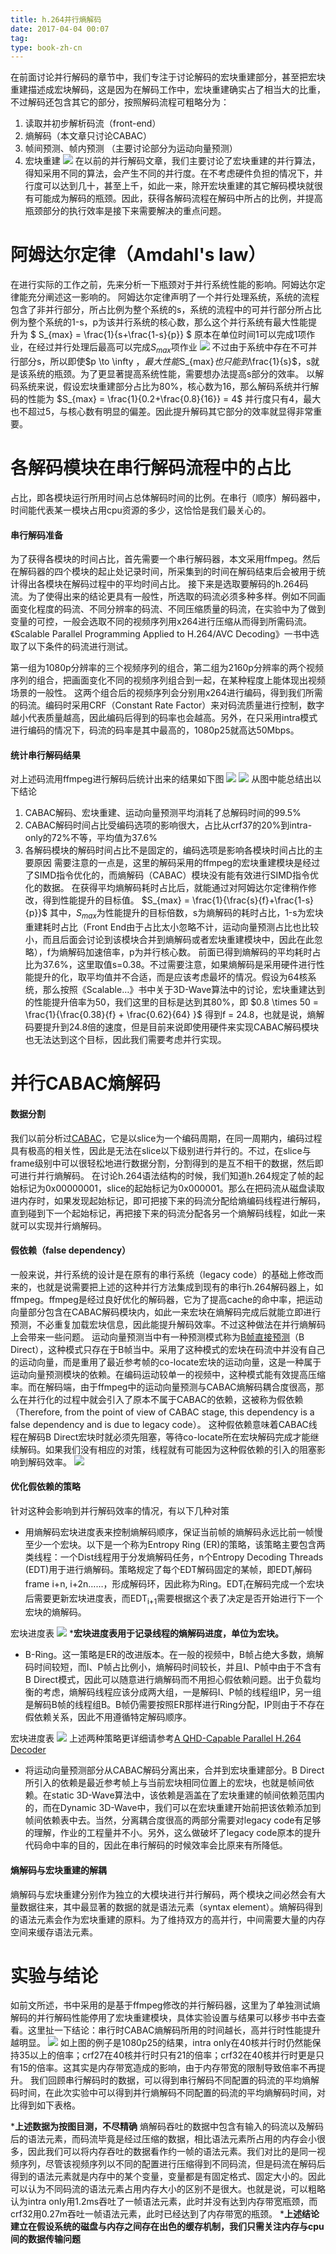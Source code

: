 ```yaml
---
title: h.264并行熵解码
date: 2017-04-04 00:07
tag: 
type: book-zh-cn
---
```



在前面讨论并行解码的章节中，我们专注于讨论解码的宏块重建部分，甚至把宏块重建描述成宏块解码，这是因为在解码工作中，宏块重建确实占了相当大的比重，不过解码还包含其它的部分，按照解码流程可粗略分为：

1. 读取并初步解析码流（front-end）
2. 熵解码（本文章只讨论CABAC）
3. 帧间预测、帧内预测 （主要讨论部分为运动向量预测）
4. 宏块重建
[![](img/2017-04-04-h.264并行熵解码/421096-20170404000619253-1672952351.png)](http://images2015.cnblogs.com/blog/421096/201704/421096-20170404000618472-894933734.png)
在以前的并行解码文章，我们主要讨论了宏块重建的并行算法，得知采用不同的算法，会产生不同的并行度。在不考虑硬件负担的情况下，并行度可以达到几十，甚至上千，如此一来，除开宏块重建的其它解码模块就很有可能成为解码的瓶颈。因此，获得各解码流程在解码中所占的比例，并提高瓶颈部分的执行效率是接下来需要解决的重点问题。


# 阿姆达尔定律（Amdahl's law）
在进行实际的工作之前，先来分析一下瓶颈对于并行系统性能的影响。阿姆达尔定律能充分阐述这一影响的。
阿姆达尔定律声明了一个并行处理系统，系统的流程包含了非并行部分，所占比例为整个系统的s，系统的流程中的可并行部分所占比例为整个系统的1-s，p为该并行系统的核心数，那么这个并行系统有最大性能提升为
$ S_{max} = \frac{1}{s+\frac{1-s}{p}} $
原本在单位时间1可以完成1项作业，在经过并行处理后最高可以完成$S_{max}$项作业
[![](img/2017-04-04-h.264并行熵解码/421096-20170409205457800-1774315981.png)](http://images2015.cnblogs.com/blog/421096/201704/421096-20170409205454066-601745954.png)
不过由于系统中存在不可并行部分s，所以即使$p \to \infty $，最大性能$S_{max}$也只能到$\frac{1}{s}$，s就是该系统的瓶颈。为了更显著提高系统性能，需要想办法提高s部分的效率。
以解码系统来说，假设宏块重建部分占比为80%，核心数为16，那么解码系统并行解码的性能为
$S_{max} = \frac{1}{0.2+\frac{0.8}{16}} = 4$
并行度只有4，最大也不超过5，与核心数有明显的偏差。因此提升解码其它部分的效率就显得非常重要。


# 各解码模块在串行解码流程中的占比
占比，即各模块运行所用时间占总体解码时间的比例。在串行（顺序）解码器中，时间能代表某一模块占用cpu资源的多少，这恰恰是我们最关心的。

#### 串行解码准备
为了获得各模块的时间占比，首先需要一个串行解码器，本文采用ffmpeg。然后在解码器的四个模块的起止处记录时间，所采集到的时间在解码结束后会被用于统计得出各模块在解码过程中的平均时间占比。
接下来是选取要解码的h.264码流。为了使得出来的结论更具有一般性，所选取的码流必须多种多样。例如不同画面变化程度的码流、不同分辨率的码流、不同压缩质量的码流，在实验中为了做到变量的可控，一般会选取不同的视频序列用x264进行压缩从而得到所需码流。《Scalable Parallel Programming Applied to H.264/AVC Decoding》一书中选取了以下条件的码流进行测试。

第一组为1080p分辨率的三个视频序列的组合，第二组为2160p分辨率的两个视频序列的组合，把画面变化不同的视频序列组合到一起，在某种程度上能体现出视频场景的一般性。
这两个组合后的视频序列会分别用x264进行编码，得到我们所需的码流。编码时采用CRF（Constant Rate Factor）来对码流质量进行控制，数字越小代表质量越高，因此编码后得到的码率也会越高。另外，在只采用intra模式进行编码的情况下，码流的码率是其中最高的，1080p25就高达50Mbps。


#### 统计串行解码结果
对上述码流用ffmpeg进行解码后统计出来的结果如下图
[![](img/2017-04-04-h.264并行熵解码/421096-20170404000622003-695577174.png)](http://images2015.cnblogs.com/blog/421096/201704/421096-20170404000621222-1255551573.png)
[![](img/2017-04-04-h.264并行熵解码/421096-20170404000623457-2069104718.png)](http://images2015.cnblogs.com/blog/421096/201704/421096-20170404000622613-1900256335.png)
从图中能总结出以下结论

1. CABAC解码、宏块重建、运动向量预测平均消耗了总解码时间的99.5%
2. CABAC解码时间占比受编码选项的影响很大，占比从crf37的20%到intra-only的72%不等，平均值为37.6%
3. 各解码模块的解码时间占比不是固定的，编码选项是影响各模块时间占比的主要原因
需要注意的一点是，这里的解码采用的ffmpeg的宏块重建模块是经过了SIMD指令优化的，而熵解码（CABAC）模块没有能有效进行SIMD指令优化的数据。
在获得平均熵解码耗时占比后，就能通过对阿姆达尔定律稍作修改，得到性能提升的目标值。
$S_{max} = \frac{1}{\frac{s}{f}+\frac{1-s}{p}}$
其中，$S_{max}$为性能提升的目标倍数，s为熵解码的耗时占比，1-s为宏块重建耗时占比（Front End由于占比太小忽略不计，运动向量预测占比也比较小，而且后面会讨论到该模块合并到熵解码或者宏块重建模块中，因此在此忽略），f为熵解码加速倍率，p为并行核心数。
前面已得到熵解码的平均耗时占比为37.6%，这里取值s=0.38。不过需要注意，如果熵解码是采用硬件进行性能提升的化，取平均值并不合适，而是应该考虑最坏的情况。假设为64核系统，那么按照《Scalable…》书中关于3D-Wave算法中的讨论，宏块重建达到的性能提升倍率为50，我们这里的目标是达到其80%，即
$0.8 \times 50 = \frac{1}{\frac{0.38}{f} + \frac{0.62}{64} }$
得到f = 24.8，也就是说，熵解码要提升到24.8倍的速度，但是目前来说即使用硬件来实现CABAC解码模块也无法达到这个目标，因此我们需要考虑并行实现。


# 并行CABAC熵解码

#### 数据分割
我们以前分析过[CABAC](http://www.cnblogs.com/TaigaCon/p/5304563.html)，它是以slice为一个编码周期，在同一周期内，编码过程具有极高的相关性，因此是无法在slice以下级别进行并行的。不过，在slice与frame级别中可以很轻松地进行数据分割，分割得到的是互不相干的数据，然后即可进行并行熵解码。
在讨论h.264语法结构的时候，我们知道h.264规定了帧的起始标记为0x00000001，slice的起始标记为0x000001。那么在把码流从磁盘读取进内存时，如果发现起始标记，即可把接下来的码流分配给熵编码线程进行解码，直到碰到下一个起始标记，再把接下来的码流分配各另一个熵解码线程，如此一来就可以实现并行熵解码。


#### 假依赖（false dependency）
一般来说，并行系统的设计是在原有的串行系统（legacy code）的基础上修改而来的，也就是说需要把上述的这种并行方法集成到现有的串行h.264解码器上，如ffmpeg。ffmpeg是经过良好优化的解码器，它为了提高cache的命中率，把运动向量部分包含在CABAC解码模块内，如此一来宏块在熵解码完成后就能立即进行预测，不必重复加载宏块信息，因此能提升解码效率。不过这种做法在并行熵解码上会带来一些问题。
运动向量预测当中有一种预测模式称为[B帧直接预测](http://www.cnblogs.com/TaigaCon/p/3677540.html)（B Direct），这种模式只存在于B帧当中。采用了这种模式的宏块在码流中并没有自己的运动向量，而是重用了最近参考帧的co-locate宏块的运动向量，这是一种属于运动向量预测模块的依赖。在编码运动较单一的视频中，这种模式能有效提高压缩率。而在解码端，由于ffmpeg中的运动向量预测与CABAC熵解码耦合度很高，那么在并行化的过程中就会引入了原本不属于CABAC的依赖，这被称为假依赖（Therefore, from the point of view of CABAC stage, this dependency is a false dependency and is due to legacy code）。
这种假依赖意味着CABAC线程在解码B Direct宏块时就必须先阻塞，等待co-locate所在宏块解码完成才能继续解码。如果我们没有相应的对策，线程就有可能因为这种假依赖的引入的阻塞影响到解码效率。
[![](img/2017-04-04-h.264并行熵解码/421096-20170404000625535-965999462.png)](http://images2015.cnblogs.com/blog/421096/201704/421096-20170404000624644-1970238336.png)

#### 优化假依赖的策略
针对这种会影响到并行解码效率的情况，有以下几种对策

* 用熵解码宏块进度表来控制熵解码顺序，保证当前帧的熵解码永远比前一帧慢至少一个宏块。以下是一个称为Entropy Ring (ER)的策略，该策略主要包含两类线程：一个Dist线程用于分发熵解码任务，n个Entropy Decoding Threads (EDT)用于进行熵解码。策略规定了每个EDT解码固定的某帧，即EDT<sub>i</sub>解码frame i+n, i+2n……，形成解码环，因此称为Ring。EDT<sub>i</sub>在解码完成一个宏块后需要更新宏块进度表，而EDT<sub>i+1</sub>需要根据这个表了决定是否开始进行下一个宏块的熵解码。

宏块进度表
[![](img/2017-04-04-h.264并行熵解码/421096-20170404000638488-2117243765.png)](http://images2015.cnblogs.com/blog/421096/201704/421096-20170404000625863-525543826.png)
***宏块进度表用于记录线程的熵解码进度，单位为宏块。**


* B-Ring。这一策略是ER的改进版本。在一般的视频中，B帧占绝大多数，熵解码时间较短，而I、P帧占比例小，熵解码时间较长，并且I、P帧中由于不含有B Direct模式，因此可以随意进行熵解码而不用担心假依赖问题。出于负载均衡的考虑，熵解码线程应该分成两大组，一是解码I、P帧的线程组IP，另一组是解码B帧的线程组B。B帧仍需要按照ER那样进行Ring分配，IP则由于不存在假依赖关系，因此不用遵循特定解码顺序。

宏块进度表
[![](img/2017-04-04-h.264并行熵解码/421096-20170404000639191-1949934217.png)](http://images2015.cnblogs.com/blog/421096/201704/421096-20170404000638816-1690133351.png)
上述两种策略更详细请参考[A QHD-Capable Parallel H.264 Decoder](https://pdfs.semanticscholar.org/6b43/d72c087c15c93d5c76262e05b66b857c258e.pdf)

* 将运动向量预测部分从CABAC解码分离出来，合并到宏块重建部分。B Direct所引入的依赖是最近参考帧上与当前宏块相同位置上的宏块，也就是帧间依赖。在static 3D-Wave算法中，该依赖是涵盖在了宏块重建的帧间依赖范围内的，而在Dynamic 3D-Wave中，我们可以在宏块重建开始前把该依赖添加到帧间依赖表中去。当然，分离耦合度很高的两部分需要对legacy code有足够的理解，作业的工程量并不小。另外，这么做破坏了legacy code原本的提升代码命中率的目的，因此在串行解码的时候效率会比原来有所降低。



#### 熵解码与宏块重建的解耦
熵解码与宏块重建分别作为独立的大模块进行并行解码，两个模块之间必然会有大量数据往来，其中最显著的数据的就是语法元素（syntax element）。熵解码得到的语法元素会作为宏块重建的原料。为了维持双方的高并行，中间需要大量的内存空间来缓存语法元素。


# 实验与结论
如前文所述，书中采用的是基于ffmpeg修改的并行解码器，这里为了单独测试熵解码的并行解码性能停用了宏块重建模块，具体实验设置与结果可以移步书中去查看。这里扯一下结论：串行时CABAC熵解码所用的时间越长，高并行时性能提升越明显。
[![](img/2017-04-04-h.264并行熵解码/421096-20170404000640363-1459293460.png)](http://images2015.cnblogs.com/blog/421096/201704/421096-20170404000640019-2144607515.png)
如上图的例子是1080p25的结果，intra only在40核并行时仍然能保持35以上的倍率；crf27在40核并行时只有21的倍率；crf32在40核并行时更是只有15的倍率。这其实是内存带宽造成的影响，由于内存带宽的限制导致倍率不再提升。
我们回顾串行解码时的数据，可以得到串行解码不同配置的码流的平均熵解码时间，在此次实验中可以得到并行熵解码不同配置的码流的平均熵解码时间，对比得到如下表格。

***上述数据为按图目测，不尽精确**
熵解码吞吐的数据中包含有输入的码流以及解码后的语法元素，而码流毕竟是经过压缩的数据，相比语法元素所占用的内存会小很多，因此我们可以将内存吞吐的数据看作约一帧的语法元素。我们对比的是同一视频序列，尽管该视频序列以不同的配置进行压缩得到不同码流，但是码流在解码后得到的语法元素就是内存中的某个变量，变量都是有固定格式、固定大小的。因此可以认为不同码流的语法元素占用内存大小的区别不是很大。也就是说，可以粗略认为intra only用1.2ms吞吐了一帧语法元素，此时并没有达到内存带宽瓶颈，而crf32用0.27m吞吐一帧语法元素，此时已经达到了内存带宽的瓶颈。
***上述结论建立在假设系统的磁盘与内存之间存在出色的缓存机制，我们只需关注内存与cpu间的数据传输问题**











